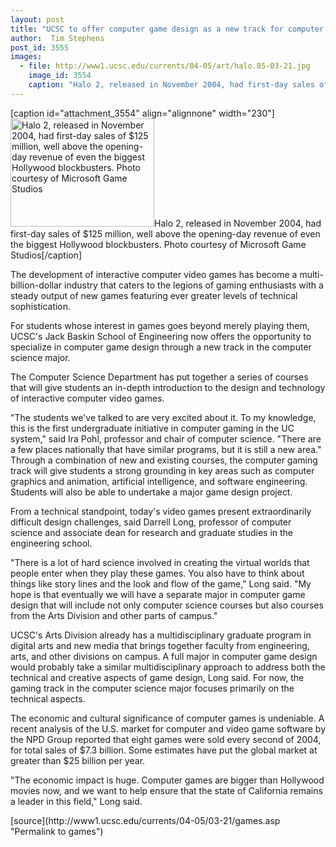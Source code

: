 ```yaml
---
layout: post
title: "UCSC to offer computer game design as a new track for computer science students"
author:  Tim Stephens
post_id: 3555
images:
  - file: http://www1.ucsc.edu/currents/04-05/art/halo.05-03-21.jpg
    image_id: 3554
    caption: "Halo 2, released in November 2004, had first-day sales of $125 million, well above the opening-day revenue of even the biggest Hollywood blockbusters. Photo courtesy of Microsoft Game Studios"
---
```


[caption id="attachment_3554" align="alignnone" width="230"]<a href="http://localhost/mysite/wp-content/uploads/2005/03/halo.05-03-21.jpg"><img class="size-full wp-image-3554" src="http://localhost/mysite/wp-content/uploads/2005/03/halo.05-03-21.jpg" alt="Halo 2, released in November 2004, had first-day sales of $125 million, well above the opening-day revenue of even the biggest Hollywood blockbusters. Photo courtesy of Microsoft Game Studios" width="230" height="173" /></a>Halo 2, released in November 2004, had first-day sales of $125 million, well above the opening-day revenue of even the biggest Hollywood blockbusters. Photo courtesy of Microsoft Game Studios[/caption]
<a name="content" id="content"></a>
<p>
  The development of interactive computer video games has become a multi-billion-dollar industry that caters to the legions of gaming enthusiasts with a steady output of new games featuring ever greater levels of technical sophistication.
</p>
<p>
  For students whose interest in games goes beyond merely playing them, UCSC's Jack Baskin School of Engineering now offers the opportunity to specialize in computer game design through a new track in the computer science major.
</p>
<p>
  The Computer Science Department has put together a series of courses that will give students an in-depth introduction to the design and technology of interactive computer video games.
</p>
<p>
  "The students we've talked to are very excited about it. To my knowledge, this is the first undergraduate initiative in computer gaming in the UC system," said Ira Pohl, professor and chair of computer science. "There are a few places nationally that have similar programs, but it is still a new area." Through a combination of new and existing courses, the computer gaming track will give students a strong grounding in key areas such as computer graphics and animation, artificial intelligence, and software engineering. Students will also be able to undertake a major game design project.
</p>
<p>
  From a technical standpoint, today's video games present extraordinarily difficult design challenges, said Darrell Long, professor of computer science and associate dean for research and graduate studies in the engineering school.
</p>
<p>
  "There is a lot of hard science involved in creating the virtual worlds that people enter when they play these games. You also have to think about things like story lines and the look and flow of the game," Long said. "My hope is that eventually we will have a separate major in computer game design that will include not only computer science courses but also courses from the Arts Division and other parts of campus."
</p>
<p>
  UCSC's Arts Division already has a multidisciplinary graduate program in digital arts and new media that brings together faculty from engineering, arts, and other divisions on campus. A full major in computer game design would probably take a similar multidisciplinary approach to address both the technical and creative aspects of game design, Long said. For now, the gaming track in the computer science major focuses primarily on the technical aspects.
</p>
<p>
  The economic and cultural significance of computer games is undeniable. A recent analysis of the U.S. market for computer and video game software by the NPD Group reported that eight games were sold every second of 2004, for total sales of $7.3 billion. Some estimates have put the global market at greater than $25 billion per year.
</p>
<p>
  "The economic impact is huge. Computer games are bigger than Hollywood movies now, and we want to help ensure that the state of California remains a leader in this field," Long said.
</p>
[source](http://www1.ucsc.edu/currents/04-05/03-21/games.asp "Permalink to games")
